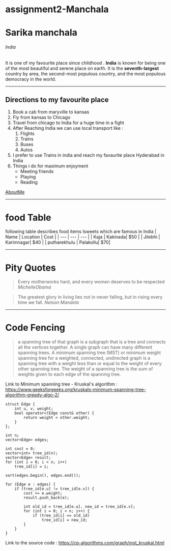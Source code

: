 # assignment2-Manchala
# Sarika manchala
######  India
It is one of my favourite place since childhood . **India** is known for being one of the most beautiful and serene place on earth.  It is the __seventh-largest__ country by area, the second-most populous country, and the most populous democracy in the world.

---

## Directions to my favourite place
1. Book a cab from maryville to kansas
2. Fly from kansas to Chicago
3. Travel from chicago to India for a huge time in a fight 
4. After Reaching India we can use local transport like :
    1. Flights
    2. Trains
    3. Buses
    4. Autos
5. I prefer to use Trains in india and reach my favaurite place Hyderabad in India
6. Things i do for maximum enjoyment
    * Meeting friends
    * Playing
    * Reading

[AboutMe](https://github.com/sarikamanchala/assignment2-Manchala/blob/main/AboutMe.md)

---

# food Table

following table describes food items lsweets which are famous in India
| Name | Location | Cost |
| --- | --- | --- |
| Kaja | Kakinada| $50 |
| Jilebhi | Karimnagar| $40 |
| putharekhulu | Palakollu| $70|

---

# Pity Quotes
>Every motherworks hard, and every women deserves to be respected *MichelleObama*

>The greatest glory in living lies not in never falling, but in rising every time we fall. *Nelson Mandela*

---

# Code Fencing
>a spanning tree of that graph is a subgraph that is a tree and connects all the vertices together. A single graph can have many different spanning trees. A minimum spanning tree (MST) or minimum weight spanning tree for a weighted, connected, undirected graph is a spanning tree with a weight less than or equal to the weight of every other spanning tree. The weight of a spanning tree is the sum of weights given to each edge of the spanning tree.

Link to Minimum spanning tree - Kruskal's algorithm : <https://www.geeksforgeeks.org/kruskals-minimum-spanning-tree-algorithm-greedy-algo-2/>
```
struct Edge {
    int u, v, weight;
    bool operator<(Edge const& other) {
        return weight < other.weight;
    }
};

int n;
vector<Edge> edges;

int cost = 0;
vector<int> tree_id(n);
vector<Edge> result;
for (int i = 0; i < n; i++)
    tree_id[i] = i;

sort(edges.begin(), edges.end());

for (Edge e : edges) {
    if (tree_id[e.u] != tree_id[e.v]) {
        cost += e.weight;
        result.push_back(e);

        int old_id = tree_id[e.u], new_id = tree_id[e.v];
        for (int i = 0; i < n; i++) {
            if (tree_id[i] == old_id)
                tree_id[i] = new_id;
        }
    }
}
```
Link to the source code : <https://cp-algorithms.com/graph/mst_kruskal.html>





